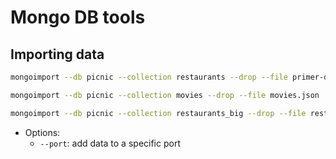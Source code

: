 # Mongo DB tools


## Importing data

```sh
mongoimport --db picnic --collection restaurants --drop --file primer-dataset.json

mongoimport --db picnic --collection movies --drop --file movies.json

mongoimport --db picnic --collection restaurants_big --drop --file restaurants_big.json
```
- Options:
  - `--port`: add data to a specific port
